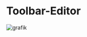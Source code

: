 # Toolbar-Editor

![grafik](https://github.com/meerk40t/meerk40t/assets/2670784/a6e8c2db-7c48-488a-8fa6-cd13bb559b8d)

